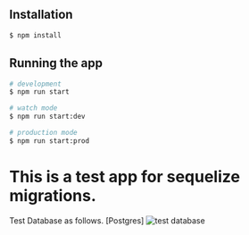 ## Installation

```bash
$ npm install
```

## Running the app

```bash
# development
$ npm run start

# watch mode
$ npm run start:dev

# production mode
$ npm run start:prod
```

# This is a test app for sequelize migrations. 

Test Database as follows. [Postgres]
![test database](https://iili.io/VYpnUP.png)